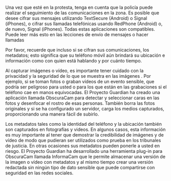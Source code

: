 [Title]: # (En la protesta)
[Difficulty]: # (Avanzado)
[Order]: # (0)


 Una vez que esté en la protesta, tenga en cuenta que la policía puede realizar el seguimiento de las comunicaciones en la zona. Es posible que desee cifrar sus mensajes utilizando TextSecure (Android) o Signal (iPhones), o cifrar sus llamadas telefónicas usando RedPhone (Android) o, de nuevo, Signal (iPhones). Todas estas aplicaciones son compatibles. Puede leer más esto en las lecciones de envío de mensajes o hacer llamadas 
 
 Por favor, recuerde que incluso si se cifran sus comunicaciones, los metadatos; esto significa que su teléfono móvil aún brindará su ubicación e información como con quien está hablando y por cuánto tiempo. 
 
 Al capturar imágenes o vídeo, es importante tener cuidado con la privacidad y la seguridad de lo que se muestra en las imágenes . Por ejemplo, si se toman fotos o graban vídeos de un evento sensible, que podría ser peligroso para usted o para los que están en las grabaciones si el teléfono cae en manos equivocadas. El Proyecto Guardian ha creado una aplicación llamada ObscuraCam para detectar y seleccionar caras en las fotos y desenfocar el rostro de esas personas. También borra las fotos originales y si se ha configurado un servidor, carga los medios capturados, proporcionando una manera fácil de subirlo. 
 
 Los metadatos tales como la identidad del teléfono y la ubicación también son capturados en fotografías y videos. En algunos casos, esta información es muy importante al tener que demostrar la credibilidad de imágenes y de vídeo de modo que pudieran ser utilizados como prueba en los tribunales de justicia. En otras ocasiones sus metadatos pueden ponerle a usted en riesgo. El Proyecto Guardian ha desarrollado una herramienta plug-in para ObscuraCam llamada InformaCam que le permite almacenar una versión de la imagen o vídeo con metadatos y al mismo tiempo crear una versión redactada sin ningún tipo de dato sensible que puede compartirse con seguridad en las redes sociales. 
